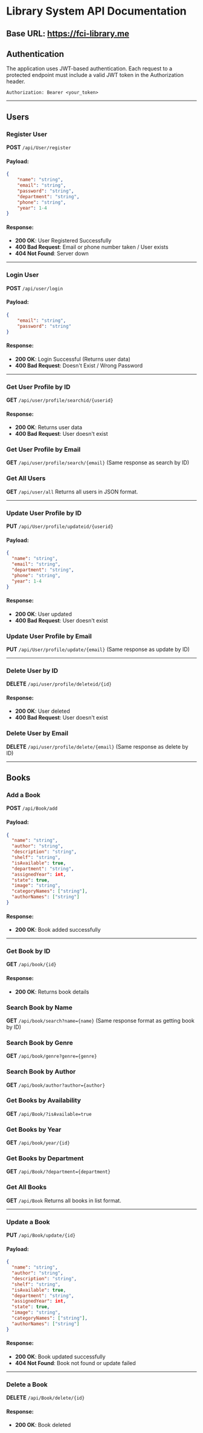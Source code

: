 # Library System API Documentation

## Base URL: https://fci-library.me

## Authentication
The application uses JWT-based authentication. Each request to a protected endpoint must include a valid JWT token in the Authorization header.

```
Authorization: Bearer <your_token>
```

---

## Users

### Register User
**POST** `/api/User/register`
#### Payload:
```json
{
    "name": "string",
    "email": "string",  
    "password": "string",
    "department": "string",  
    "phone": "string",
    "year": 1-4
}
```
#### Response:
- **200 OK**: User Registered Successfully
- **400 Bad Request**: Email or phone number taken / User exists
- **404 Not Found**: Server down

---

### Login User
**POST** `/api/user/login`
#### Payload:
```json
{
    "email": "string",
    "password": "string"
}
```
#### Response:
- **200 OK**: Login Successful (Returns user data)
- **400 Bad Request**: Doesn't Exist / Wrong Password

---

### Get User Profile by ID
**GET** `/api/user/profile/searchid/{userid}`
#### Response:
- **200 OK**: Returns user data
- **400 Bad Request**: User doesn't exist

### Get User Profile by Email
**GET** `/api/user/profile/search/{email}`
(Same response as search by ID)

### Get All Users
**GET** `/api/user/all`
Returns all users in JSON format.

---

### Update User Profile by ID
**PUT** `/api/User/profile/updateid/{userid}`
#### Payload:
```json
{
  "name": "string",
  "email": "string",
  "department": "string",
  "phone": "string",
  "year": 1-4
}
```
#### Response:
- **200 OK**: User updated
- **400 Bad Request**: User doesn't exist

### Update User Profile by Email
**PUT** `/api/User/profile/update/{email}`
(Same response as update by ID)

---

### Delete User by ID
**DELETE** `/api/user/profile/deleteid/{id}`
#### Response:
- **200 OK**: User deleted
- **400 Bad Request**: User doesn't exist

### Delete User by Email
**DELETE** `/api/user/profile/delete/{email}`
(Same response as delete by ID)

---

## Books

### Add a Book
**POST** `/api/Book/add`
#### Payload:
```json
{
  "name": "string",
  "author": "string",
  "description": "string",
  "shelf": "string",
  "isAvailable": true,
  "department": "string",
  "assignedYear": int,
  "state": true,
  "image": "string",
  "categoryNames": ["string"],
  "authorNames": ["string"]
}
```
#### Response:
- **200 OK**: Book added successfully

---

### Get Book by ID
**GET** `/api/book/{id}`
#### Response:
- **200 OK**: Returns book details

### Search Book by Name
**GET** `/api/book/search?name={name}`
(Same response format as getting book by ID)

### Search Book by Genre
**GET** `/api/book/genre?genre={genre}`

### Search Book by Author
**GET** `/api/book/author?author={author}`

### Get Books by Availability
**GET** `/api/Book/?isAvailable=true`

### Get Books by Year
**GET** `/api/book/year/{id}`

### Get Books by Department
**GET** `/api/Book/?department={department}`

### Get All Books
**GET** `/api/Book`
Returns all books in list format.

---

### Update a Book
**PUT** `/api/Book/update/{id}`
#### Payload:
```json
{
  "name": "string",
  "author": "string",
  "description": "string",
  "shelf": "string",
  "isAvailable": true,
  "department": "string",
  "assignedYear": int,
  "state": true,
  "image": "string",
  "categoryNames": ["string"],
  "authorNames": ["string"]
}
```
#### Response:
- **200 OK**: Book updated successfully
- **404 Not Found**: Book not found or update failed

---

### Delete a Book
**DELETE** `/api/Book/delete/{id}`
#### Response:
- **200 OK**: Book deleted


